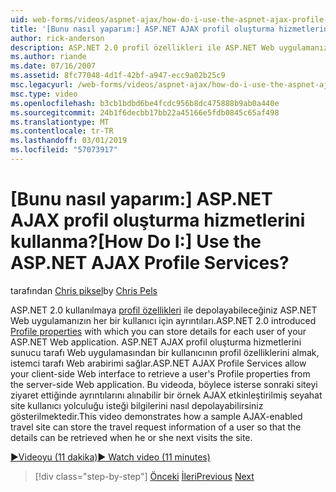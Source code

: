 ```yaml
---
uid: web-forms/videos/aspnet-ajax/how-do-i-use-the-aspnet-ajax-profile-services
title: '[Bunu nasıl yaparım:] ASP.NET AJAX profil oluşturma hizmetlerini kullanma? | Microsoft Docs'
author: rick-anderson
description: ASP.NET 2.0 profil özellikleri ile ASP.NET Web uygulamanızın her bir kullanıcı için ayrıntıları depolayabilirsiniz kullanıma sunuldu. ASP.NET AJAX profil oluşturma hizmetlerini izin ver...
ms.author: riande
ms.date: 07/16/2007
ms.assetid: 8fc77048-4d1f-42bf-a947-ecc9a02b25c9
msc.legacyurl: /web-forms/videos/aspnet-ajax/how-do-i-use-the-aspnet-ajax-profile-services
msc.type: video
ms.openlocfilehash: b3cb1bdbd6be4fcdc956b8dc475888b9ab0a440e
ms.sourcegitcommit: 24b1f6decbb17bb22a45166e5fdb0845c65af498
ms.translationtype: MT
ms.contentlocale: tr-TR
ms.lasthandoff: 03/01/2019
ms.locfileid: "57073917"
---
```

<a name="how-do-i-use-the-aspnet-ajax-profile-services"></a><span data-ttu-id="0f3b9-105">[Bunu nasıl yaparım:] ASP.NET AJAX profil oluşturma hizmetlerini kullanma?</span><span class="sxs-lookup"><span data-stu-id="0f3b9-105">[How Do I:] Use the ASP.NET AJAX Profile Services?</span></span>
====================
<span data-ttu-id="0f3b9-106">tarafından [Chris piksel](https://twitter.com/chrispels)</span><span class="sxs-lookup"><span data-stu-id="0f3b9-106">by [Chris Pels](https://twitter.com/chrispels)</span></span>

<span data-ttu-id="0f3b9-107">ASP.NET 2.0 kullanılmaya [profil özellikleri](https://msdn.microsoft.com/library/at64shx3.aspx) ile depolayabileceğiniz ASP.NET Web uygulamanızın her bir kullanıcı için ayrıntıları.</span><span class="sxs-lookup"><span data-stu-id="0f3b9-107">ASP.NET 2.0 introduced [Profile properties](https://msdn.microsoft.com/library/at64shx3.aspx) with which you can store details for each user of your ASP.NET Web application.</span></span> <span data-ttu-id="0f3b9-108">ASP.NET AJAX profil oluşturma hizmetlerini sunucu tarafı Web uygulamasından bir kullanıcının profil özelliklerini almak, istemci tarafı Web arabirimi sağlar.</span><span class="sxs-lookup"><span data-stu-id="0f3b9-108">ASP.NET AJAX Profile Services allow your client-side Web interface to retrieve a user's Profile properties from the server-side Web application.</span></span> <span data-ttu-id="0f3b9-109">Bu videoda, böylece isterse sonraki siteyi ziyaret ettiğinde ayrıntılarını alınabilir bir örnek AJAX etkinleştirilmiş seyahat site kullanıcı yolculuğu isteği bilgilerini nasıl depolayabilirsiniz gösterilmektedir.</span><span class="sxs-lookup"><span data-stu-id="0f3b9-109">This video demonstrates how a sample AJAX-enabled travel site can store the travel request information of a user so that the details can be retrieved when he or she next visits the site.</span></span>

[<span data-ttu-id="0f3b9-110">&#9654;Videoyu (11 dakika)</span><span class="sxs-lookup"><span data-stu-id="0f3b9-110">&#9654; Watch video (11 minutes)</span></span>](https://channel9.msdn.com/Blogs/ASP-NET-Site-Videos/how-do-i-use-the-aspnet-ajax-profile-services)

> [!div class="step-by-step"]
> <span data-ttu-id="0f3b9-111">[Önceki](how-do-i-use-other-javascript-user-interface-libraries-with-aspnet-ajax.md)
> [İleri](how-do-i-debug-aspnet-ajax-applications-using-visual-studio-2005.md)</span><span class="sxs-lookup"><span data-stu-id="0f3b9-111">[Previous](how-do-i-use-other-javascript-user-interface-libraries-with-aspnet-ajax.md)
[Next](how-do-i-debug-aspnet-ajax-applications-using-visual-studio-2005.md)</span></span>

